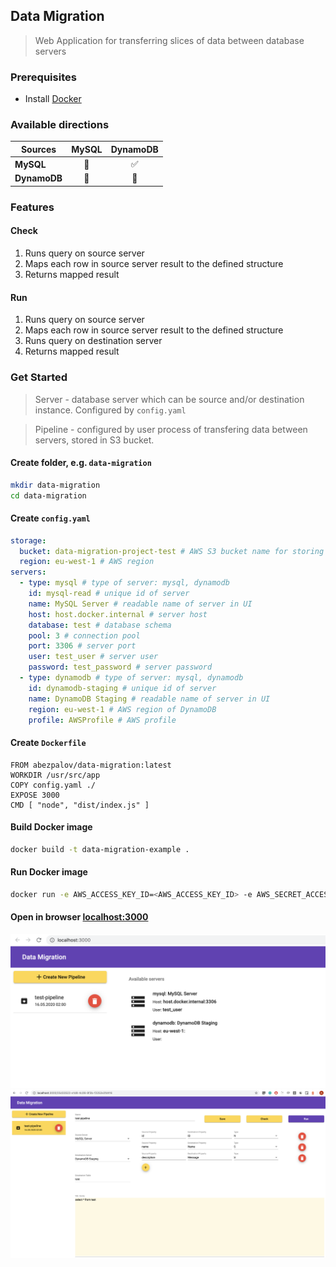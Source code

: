 ## Data Migration

> Web Application for transferring slices of data between database servers

### Prerequisites

- Install [Docker](https://docs.docker.com/docker-for-windows/install/)

### Available directions

| Sources      | MySQL | DynamoDB |
| ------------ | :---: | :------: |
| **MySQL**    |  🚫   |    ✅    |
| **DynamoDB** |  🚫   |    🚫    |

### Features

#### Check

1. Runs query on source server
1. Maps each row in source server result to the defined structure
1. Returns mapped result

#### Run

1. Runs query on source server
1. Maps each row in source server result to the defined structure
1. Runs query on destination server
1. Returns mapped result

### Get Started

> Server - database server which can be source and/or destination instance. Configured by `config.yaml`

> Pipeline - configured by user process of transfering data between servers, stored in S3 bucket.

#### Create folder, e.g. `data-migration`

```bash
mkdir data-migration
cd data-migration
```

#### Create `config.yaml`

```yaml
storage:
  bucket: data-migration-project-test # AWS S3 bucket name for storing pipelines
  region: eu-west-1 # AWS region
servers:
  - type: mysql # type of server: mysql, dynamodb
    id: mysql-read # unique id of server
    name: MySQL Server # readable name of server in UI
    host: host.docker.internal # server host
    database: test # database schema
    pool: 3 # connection pool
    port: 3306 # server port
    user: test_user # server user
    password: test_password # server password
  - type: dynamodb # type of server: mysql, dynamodb
    id: dynamodb-staging # unique id of server
    name: DynamoDB Staging # readable name of server in UI
    region: eu-west-1 # AWS region of DynamoDB
    profile: AWSProfile # AWS profile
```

#### Create `Dockerfile`

```docker
FROM abezpalov/data-migration:latest
WORKDIR /usr/src/app
COPY config.yaml ./
EXPOSE 3000
CMD [ "node", "dist/index.js" ]
```

#### Build Docker image

```bash
docker build -t data-migration-example .
```

#### Run Docker image

```bash
docker run -e AWS_ACCESS_KEY_ID=<AWS_ACCESS_KEY_ID> -e AWS_SECRET_ACCESS_KEY=<AWS_SECRET_ACCESS_KEY> -p 3000:3000 data-migration-example
```

#### Open in browser [localhost:3000](http://localhost:3000)

![Start](readme/start.png)
![Pipeline](readme/pipeline.png)
